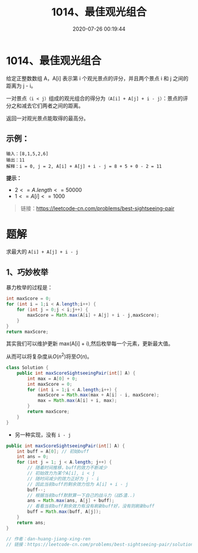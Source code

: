 ﻿---
title: 1014、最佳观光组合
categories:
- leetcode
tags:
  - null
date: 2020-07-26 00:19:44
---

# 1014、最佳观光组合
给定正整数数组 A，A[i] 表示第 i 个观光景点的评分，并且两个景点 i 和 j 之间的距离为 j - i。

一对景点`（i < j）`组成的观光组合的得分为`（A[i] + A[j] + i - j）`：景点的评分之和减去它们两者之间的距离。

返回一对观光景点能取得的最高分。


## 示例：
```
输入：[8,1,5,2,6]
输出：11
解释：i = 0, j = 2, A[i] + A[j] + i - j = 8 + 5 + 0 - 2 = 11
```

**提示：**

- $2 <= A.length <= 50000$
- $1 <= A[i] <= 1000$


> 链接：https://leetcode-cn.com/problems/best-sightseeing-pair

# 题解
求最大的 `A[i] + A[j] + i - j`
## 1、巧妙枚举
暴力枚举的过程是：
```java
int maxScore = 0;
for (int i = 1;i < A.length;i++) {
    for (int j = 0;j < i;j++) {
        maxScore = Math.max(A[i] + A[j] + i - j,maxScore);
    }
}
return maxScore;
```
其实我们可以维护更新 max(A[i] + i),然后枚举每一个元素，更新最大值。

从而可以将复杂度从$O(n^2)$将至$O(n)$。

```java
class Solution {
    public int maxScoreSightseeingPair(int[] A) {
        int max = A[0] + 0;
        int maxScore = 0;
        for (int i = 1;i < A.length;i++) {
            maxScore = Math.max(max + A[i] - i, maxScore);
            max = Math.max(A[i] + i, max);
        }
        return maxScore;
    }
}
```

- 另一种实现，没有 `i - j`

```java
public int maxScoreSightseeingPair(int[] A) {
    int buff = A[0]; // 初始buff
    int ans = 0;
    for (int j = 1; j < A.length; j++) {
        // 随着时间推移，buff的效力不断减少
        // 初始效力为某个A[i], i < j
        // 随时间减少的效力正好为 j - i
        // 因此当前buff的剩余效力恰为 A[i] + i - j
        buff--;
        // 根据当前buff默默算一下自己的战斗力（战5渣..)
        ans = Math.max(ans, A[j] + buff); 
        // 看看当前buff剩余效力有没有刷新buff好，没有则刷新buff
        buff = Math.max(buff, A[j]);
    }
    return ans;
}

// 作者：dan-huang-jiang-xing-ren
// 链接：https://leetcode-cn.com/problems/best-sightseeing-pair/solution/lai-lai-lai-gei-zi-ji-jia-ge-buff-by-dan-huang-jia/

```